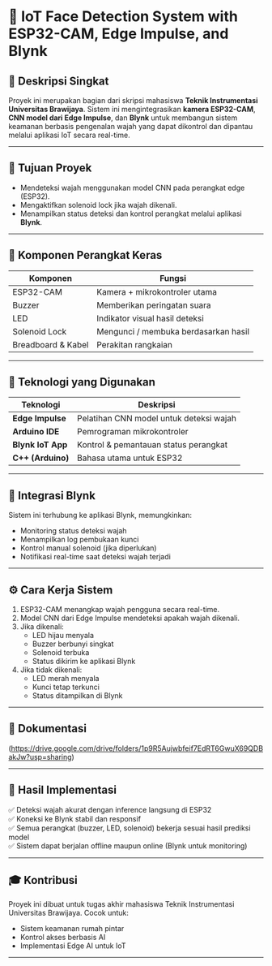 # 🤖 IoT Face Detection System with ESP32-CAM, Edge Impulse, and Blynk

## 📌 Deskripsi Singkat
Proyek ini merupakan bagian dari skripsi mahasiswa **Teknik Instrumentasi Universitas Brawijaya**. Sistem ini mengintegrasikan **kamera ESP32-CAM**, **CNN model dari Edge Impulse**, dan **Blynk** untuk membangun sistem keamanan berbasis pengenalan wajah yang dapat dikontrol dan dipantau melalui aplikasi IoT secara real-time.

---

## 🎯 Tujuan Proyek
- Mendeteksi wajah menggunakan model CNN pada perangkat edge (ESP32).
- Mengaktifkan solenoid lock jika wajah dikenali.
- Menampilkan status deteksi dan kontrol perangkat melalui aplikasi **Blynk**.

---

## 🔧 Komponen Perangkat Keras

| Komponen          | Fungsi                                 |
|-------------------|----------------------------------------|
| ESP32-CAM         | Kamera + mikrokontroler utama          |
| Buzzer            | Memberikan peringatan suara            |
| LED               | Indikator visual hasil deteksi         |
| Solenoid Lock     | Mengunci / membuka berdasarkan hasil   |
| Breadboard & Kabel| Perakitan rangkaian                    |

---

## 🧠 Teknologi yang Digunakan

| Teknologi         | Deskripsi                             |
|-------------------|----------------------------------------|
| **Edge Impulse**  | Pelatihan CNN model untuk deteksi wajah |
| **Arduino IDE**   | Pemrograman mikrokontroler             |
| **Blynk IoT App** | Kontrol & pemantauan status perangkat  |
| **C++ (Arduino)** | Bahasa utama untuk ESP32               |

---

## 📱 Integrasi Blynk

Sistem ini terhubung ke aplikasi Blynk, memungkinkan:
- Monitoring status deteksi wajah
- Menampilkan log pembukaan kunci
- Kontrol manual solenoid (jika diperlukan)
- Notifikasi real-time saat deteksi wajah terjadi

---

## ⚙️ Cara Kerja Sistem

1. ESP32-CAM menangkap wajah pengguna secara real-time.
2. Model CNN dari Edge Impulse mendeteksi apakah wajah dikenali.
3. Jika dikenali:
   - LED hijau menyala
   - Buzzer berbunyi singkat
   - Solenoid terbuka
   - Status dikirim ke aplikasi Blynk
4. Jika tidak dikenali:
   - LED merah menyala
   - Kunci tetap terkunci
   - Status ditampilkan di Blynk

---

## 📁 Dokumentasi
(https://drive.google.com/drive/folders/1p9R5Aujwbfeif7EdRT6GwuX69QDBakJw?usp=sharing)

---

## 🧪 Hasil Implementasi

✅ Deteksi wajah akurat dengan inference langsung di ESP32  
✅ Koneksi ke Blynk stabil dan responsif  
✅ Semua perangkat (buzzer, LED, solenoid) bekerja sesuai hasil prediksi model  
✅ Sistem dapat berjalan offline maupun online (Blynk untuk monitoring)

---

## 🎓 Kontribusi

Proyek ini dibuat untuk tugas akhir mahasiswa Teknik Instrumentasi Universitas Brawijaya. Cocok untuk:
- Sistem keamanan rumah pintar
- Kontrol akses berbasis AI
- Implementasi Edge AI untuk IoT

---

